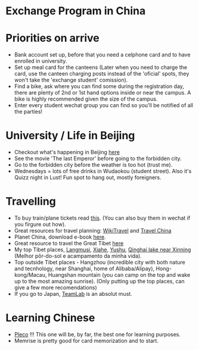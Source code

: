 # Exchange Program in China


# Priorities on arrive
* Bank account set up, before that you need a celphone card and to have enrolled in university.
* Set up meal card for the canteens (Later when you need to charge the card, use the canteen charging posts instead of the 'oficial' spots, they won't take the 'exchange student' comission).
* Find a bike, ask where you can find some during the registration day, there are plenty of 2nd or 1st hand options inside or near the campus. A bike is highly recommended given the size of the campus.
* Enter every student wechat group you can find so you'll be notified of all the parties!


# University / Life in Beijing

* Checkout what's happening in Beijing [here](https://www.thebeijinger.com/visitor-guide)
* See the movie 'The last Emperor' before going to the forbidden city.
* Go to the forbidden city before the weather is too hot (trust me).
* Wednesdays = lots of free drinks in Wudaokou (student street). Also it's Quizz night in Lust! Fun spot to hang out, mostly foreigners.

# Travelling 
 * To buy train/plane tickets read [this](https://fr.trip.com/trains/how-to-buy-train-tickets.html/). (You can also buy them in wechat if you firgure out how). 
* Great resources for travel planning: [WikiTravel](https://wikitravel.org/en/Main_Page) and [Travel China](https://www.travelchinaguide.com/)
* Planet China, download e-book [here](http://93.174.95.29/_ads/A8E09C20BF952EC200775AFE0FEB2288).
* Great resource to travel the Great Tibet [here](https://www.thelandofsnows.com/)
* My top Tibet places, [Langmusi](https://www.google.com/search?safe=active&client=firefox-b-d&sxsrf=ACYBGNSd0tm44LJLJUHXNjbAnY5i6js2jg:1579705594807&q=langmusi&spell=1&sa=X&ved=2ahUKEwi13c_2vZfnAhX9UBUIHYsJBnAQBSgAegQIAhAq&biw=2003&bih=1006), [Xiahe](https://www.google.com/search?safe=active&client=firefox-b-d&biw=2003&bih=1006&sxsrf=ACYBGNQoggwbyKsBky-kd47VRNGTZRAJHQ%3A1579705597017&ei=_WQoXtFOwtDGA-yAhoAI&q=Xiahe&oq=Xiahe&gs_l=psy-ab.3..0i203l9j0i10i203.50719.50719..51246...1.0..1.202.507.0j2j1......0....2j1..gws-wiz.......35i39j0i30.r854JZEFM5Y&ved=0ahUKEwiRwdb3vZfnAhVCqHEKHWyAAYAQ4dUDCAo&uact=5), [Yushu](https://www.google.com/search?safe=active&client=firefox-b-d&biw=2003&bih=1006&sxsrf=ACYBGNSwH1Li46T9Q8m1Z2zN995NrZbykg%3A1579705656624&ei=OGUoXvnbJYaV1fAP---rkA4&q=qinghai+yushu&oq=qinghai+yus&gs_l=psy-ab.1.0.0i22i30l6.15843.17881..19672...0.0..0.417.2648.0j11j1j1j1......0....1..gws-wiz.......35i39j0i203j0i10i203j0j0i10.s72unDKBgQ4), [Qinghai lake near Xinning](https://www.google.com/search?safe=active&client=firefox-b-d&biw=2003&bih=1006&sxsrf=ACYBGNRZ7N4c9AUuR2Hg0MbCYciWoBgoeA%3A1579705677506&ei=TWUoXrvOHoaq1fAP7e666AQ&q=qinghai+lake&oq=qinghai+lake&gs_l=psy-ab.3..35i39j0i203l9.46229.48071..48197...2.0..0.182.1142.0j8......0....1..gws-wiz.......0i22i30.ROPlqtaHfZo&ved=0ahUKEwj7qIeevpfnAhUGVRUIHW23Dk0Q4dUDCAo&uact=5) (Melhor pôr-do-sol e acampamento da minha vida).
* Top outside Tibet places - Hangzhou (incredible city with both nature and tecnhology, near Shanghai, home of Alibaba/Alipay), Hong-kong/Macau, Huangshan mountain (you can camp on the top and wake up to the most amazing sunrise). (Only putting up the top places, can give a few more recomendations)
* If you go to Japan, [TeamLab]() is an absolut must.
        
# Learning Chinese
* [Pleco](https://www.pleco.com/) !!! This one will be, by far, the best one for learning purposes.
* Memrise is pretty good for card memorization and to start.
